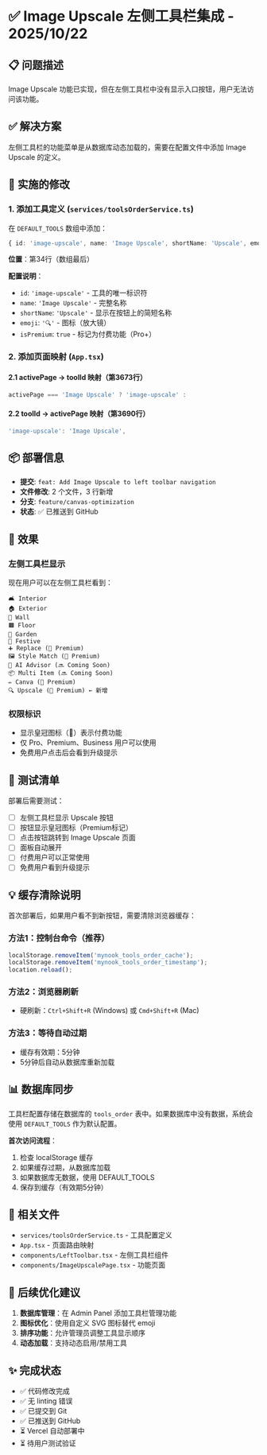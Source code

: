 # ✅ Image Upscale 左侧工具栏集成 - 2025/10/22

## 📋 问题描述

Image Upscale 功能已实现，但在左侧工具栏中没有显示入口按钮，用户无法访问该功能。

## ✅ 解决方案

左侧工具栏的功能菜单是从数据库动态加载的，需要在配置文件中添加 Image Upscale 的定义。

## 🔧 实施的修改

### 1. 添加工具定义 (`services/toolsOrderService.ts`)

在 `DEFAULT_TOOLS` 数组中添加：

```typescript
{ id: 'image-upscale', name: 'Image Upscale', shortName: 'Upscale', emoji: '🔍', isPremium: true },
```

**位置**：第34行（数组最后）

**配置说明**：
- `id`: `'image-upscale'` - 工具的唯一标识符
- `name`: `'Image Upscale'` - 完整名称
- `shortName`: `'Upscale'` - 显示在按钮上的简短名称
- `emoji`: `'🔍'` - 图标（放大镜）
- `isPremium`: `true` - 标记为付费功能（Pro+）

### 2. 添加页面映射 (`App.tsx`)

#### 2.1 activePage → toolId 映射（第3673行）

```typescript
activePage === 'Image Upscale' ? 'image-upscale' :
```

#### 2.2 toolId → activePage 映射（第3690行）

```typescript
'image-upscale': 'Image Upscale',
```

## 📦 部署信息

- **提交**: `feat: Add Image Upscale to left toolbar navigation`
- **文件修改**: 2 个文件，3 行新增
- **分支**: `feature/canvas-optimization`
- **状态**: ✅ 已推送到 GitHub

## 🎯 效果

### 左侧工具栏显示

现在用户可以在左侧工具栏看到：

```
🛋️ Interior
🏠 Exterior
🎨 Wall
🟫 Floor
🌳 Garden
🎄 Festive
➕ Replace (👑 Premium)
🖼️ Style Match (👑 Premium)
💬 AI Advisor (🔜 Coming Soon)
📦 Multi Item (🔜 Coming Soon)
✏️ Canva (👑 Premium)
🔍 Upscale (👑 Premium) ← 新增
```

### 权限标识

- 显示皇冠图标（👑）表示付费功能
- 仅 Pro、Premium、Business 用户可以使用
- 免费用户点击后会看到升级提示

## 🧪 测试清单

部署后需要测试：

- [ ] 左侧工具栏显示 Upscale 按钮
- [ ] 按钮显示皇冠图标（Premium标记）
- [ ] 点击按钮跳转到 Image Upscale 页面
- [ ] 面板自动展开
- [ ] 付费用户可以正常使用
- [ ] 免费用户看到升级提示

## 💡 缓存清除说明

首次部署后，如果用户看不到新按钮，需要清除浏览器缓存：

### 方法1：控制台命令（推荐）
```javascript
localStorage.removeItem('mynook_tools_order_cache');
localStorage.removeItem('mynook_tools_order_timestamp');
location.reload();
```

### 方法2：浏览器刷新
- 硬刷新：`Ctrl+Shift+R` (Windows) 或 `Cmd+Shift+R` (Mac)

### 方法3：等待自动过期
- 缓存有效期：5分钟
- 5分钟后自动从数据库重新加载

## 📊 数据库同步

工具栏配置存储在数据库的 `tools_order` 表中。如果数据库中没有数据，系统会使用 `DEFAULT_TOOLS` 作为默认配置。

**首次访问流程**：
1. 检查 localStorage 缓存
2. 如果缓存过期，从数据库加载
3. 如果数据库无数据，使用 DEFAULT_TOOLS
4. 保存到缓存（有效期5分钟）

## 🔗 相关文件

- `services/toolsOrderService.ts` - 工具配置定义
- `App.tsx` - 页面路由映射
- `components/LeftToolbar.tsx` - 左侧工具栏组件
- `components/ImageUpscalePage.tsx` - 功能页面

## 📝 后续优化建议

1. **数据库管理**：在 Admin Panel 添加工具栏管理功能
2. **图标优化**：使用自定义 SVG 图标替代 emoji
3. **排序功能**：允许管理员调整工具显示顺序
4. **动态加载**：支持动态启用/禁用工具

## ✨ 完成状态

- ✅ 代码修改完成
- ✅ 无 linting 错误
- ✅ 已提交到 Git
- ✅ 已推送到 GitHub
- ⏳ Vercel 自动部署中
- ⏳ 待用户测试验证

